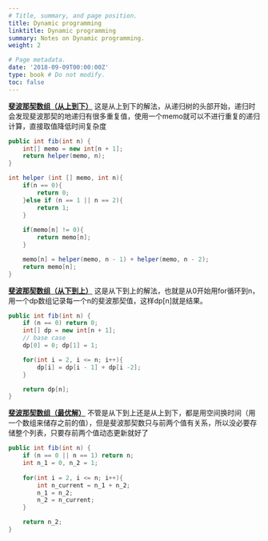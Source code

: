 ```yaml
---
# Title, summary, and page position.
title: Dynamic programming 
linktitle: Dynamic programming
summary: Notes on Dynamic programming.
weight: 2

# Page metadata.
date: '2018-09-09T00:00:00Z'
type: book # Do not modify.
toc: false
---
```


[**斐波那契数组（从上到下）**](https://leetcode.cn/problems/fibonacci-number/)
这是从上到下的解法，从递归树的头部开始，递归时会发现斐波那契的地递归有很多重复值，使用一个memo就可以不进行重复的递归计算，直接取值降低时间复杂度
```Java
public int fib(int n) {
    int[] memo = new int[n + 1];
    return helper(memo, n);
}

int helper (int [] memo, int n){
    if(n == 0){
        return 0;
    }else if (n == 1 || n == 2){
        return 1;
    }
    
    if(memo[n] != 0){
        return memo[n];
    }

    memo[n] = helper(memo, n - 1) + helper(memo, n - 2);
    return memo[n];
}
```


[**斐波那契数组（从下到上）**](https://leetcode.cn/problems/fibonacci-number/)
这是从下到上的解法，也就是从0开始用for循环到n，用一个dp数组记录每一个n的斐波那契值，这样dp[n]就是结果。
```Java
public int fib(int n) {
    if (n == 0) return 0;
    int[] dp = new int[n + 1];
    // base case
    dp[0] = 0; dp[1] = 1;

    for(int i = 2, i <= n; i++){
        dp[i] = dp[i - 1] + dp[i -2];
    }

    return dp[n];
}
```


[**斐波那契数组（最优解）**](https://leetcode.cn/problems/fibonacci-number/)
不管是从下到上还是从上到下，都是用空间换时间（用一个数组来储存之前的值），但是斐波那契数只与前两个值有关系，所以没必要存储整个列表，只要存前两个值动态更新就好了
```Java
public int fib(int n) {
    if (n == 0 || n == 1) return n;
    int n_1 = 0, n_2 = 1;
    
    for(int i = 2, i <= n; i++){
        int n_current = n_1 + n_2;
        n_1 = n_2;
        n_2 = n_current; 
    }

    return n_2;
}
```



